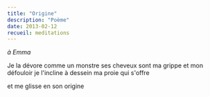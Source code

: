 ```yaml
---
title: "Origine"
description: "Poème"
date: 2013-02-12
recueil: meditations
---
```


*à Emma*

Je la dévore comme un monstre
ses cheveux sont ma grippe et mon défouloir
je l'incline à dessein
ma proie qui s'offre

et me glisse en son origine

